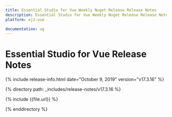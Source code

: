 ```yaml
---
title: Essential Studio for Vue Weekly Nuget Release Release Notes  
description: Essential Studio for Vue Weekly Nuget Release Release Notes  
platform: ej2-vue

documentation: ug
---
```


# Essential Studio for  Vue  Release Notes  

{% include release-info.html date="October 9, 2019"   version="v17.3.16"  %} 

{% directory path: _includes/release-notes/v17.3.16 %}

{% include {{file.url}} %}

{% enddirectory %}
